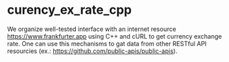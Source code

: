 # curency_ex_rate_cpp
We organize well-tested interface with an internet resource https://www.frankfurter.app using C++ and cURL to get currency exchange rate. One can use this mechanisms to gat data from other RESTful API resourcies (ex.: https://github.com/public-apis/public-apis).

